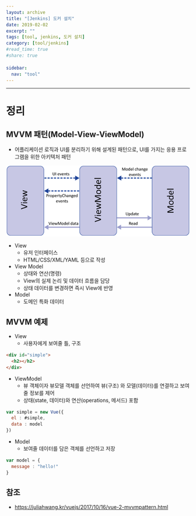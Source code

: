 ```yaml
---
layout: archive
title: "[Jenkins] 도커 설치"
date: 2019-02-02
excerpt: ""
tags: [tool, jenkins, 도커 설치]
category: [tool/jenkins]
#read_time: true
#share: true

sidebar:
  nav: "tool"
---
```


* * *

# 정리

## MVVM 패턴(Model-View-ViewModel)

* 어플리케이션 로직과 UI를 분리하기 위해 설계된 패턴으로, UI를 가지는 응용 프로그램을 위한 아키텍처 패턴

![mvvm01](/assets/image/language/javascript/vuejs/mvvm01.png)

* View
  * 유저 인터페이스
  * HTML/CSS/XML/YAML 등으로 작성
* View Model
  * 상태와 연산(명령)
  * View의 실제 논리 및 데이터 흐름을 담당
  * 상태 데이터를 변경하면 즉시 View에 반영
* Model
  * 도메인 특화 데이터

## MVVM 예제

* View
  * 사용자에게 보여줄 틀, 구조

```html
<div id="simple">
  <h2></h2>
</div>
```

* ViewModel
  * 뷰 객체이자 뷰모델 객체를 선언하여 뷰(구조) 와 모델(데이터)를 연결하고 보여줄 정보를 제어
  * 상태(state, 데이터)와 연산(operations, 메서드) 포함

```js
var simple = new Vue({
  el : #simple,
  data : model
})
```

* Model
  * 보여줄 데이터를 담은 객체를 선언하고 저장

```js
var model = {
  message : "hello!"
}
```

## 참조

* <https://juliahwang.kr/vuejs/2017/10/16/vue-2-mvvmpattern.html>